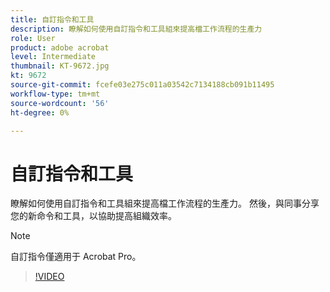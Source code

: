```yaml
---
title: 自訂指令和工具
description: 瞭解如何使用自訂指令和工具組來提高檔工作流程的生產力
role: User
product: adobe acrobat
level: Intermediate
thumbnail: KT-9672.jpg
kt: 9672
source-git-commit: fcefe03e275c011a03542c7134188cb091b11495
workflow-type: tm+mt
source-wordcount: '56'
ht-degree: 0%

---
```


# 自訂指令和工具

瞭解如何使用自訂指令和工具組來提高檔工作流程的生產力。 然後，與同事分享您的新命令和工具，以協助提高組織效率。

>[!NOTE]
>
>自訂指令僅適用于 Acrobat Pro。

>[!VIDEO](https://video.tv.adobe.com/v/340545?hidetitle=true)